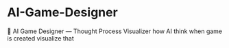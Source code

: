 # AI-Game-Designer
🎲 AI Game Designer — Thought Process Visualizer how AI think when game is created visualize that

